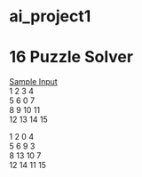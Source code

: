 # ai_project1
<h1>16 Puzzle Solver</h1>

<u>Sample Input</u><br>
1 2 3 4<br>
5 6 0 7<br>
8 9 10 11 <br>
12 13 14 15<br>

1 2 0 4<br>
5 6 9 3<br>
8 13 10 7<br>
12 14 11 15<br>

